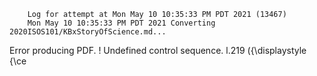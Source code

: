         Log for attempt at Mon May 10 10:35:33 PM PDT 2021 (13467)
        Mon May 10 10:35:33 PM PDT 2021 Converting 2020ISOS101/KBxStoryOfScience.md...
Error producing PDF.
! Undefined control sequence.
l.219   \({\displaystyle {\ce


